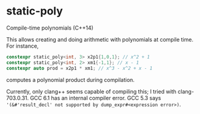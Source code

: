# static-poly
Compile-time polynomials (C++14)

This allows creating and doing arithmetic with polynomials at compile time. For instance,

```C++
constexpr static_poly<int, 3> x2p1{1,0,1}; // x^2 + 1
constexpr static_poly<int, 2> xm1{-1,1}; // x - 1
constexpr auto prod = x2p1 * xm1; // x^3 - x^2 + x - 1
```

computes a polynomial product during compilation.

Currently, only clang++ seems capable of compiling this; I tried with clang-703.0.31. GCC 6.1 has an internal compiler error. GCC 5.3 says `'(&#'result_decl' not supported by dump_expr#<expression error>)`.
